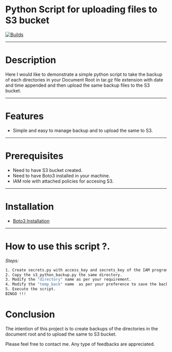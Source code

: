 # Python Script for uploading files to S3 bucket
[![Builds](https://travis-ci.org/joemccann/dillinger.svg?branch=master)](https://travis-ci.org/joemccann/dillinger)

---
# Description

Here I would like to demonstrate a simple python script to take the backup of each directories in your Document Root in tar.gz file extension with date and time appended and then upload the same backup files to the S3 bucket. 

---

# Features

- Simple and easy to manage backup and to upload the same to S3.
---
# Prerequisites

- Need to have S3 bucket created.
- Need to have Boto3 installed in your machine.
- IAM role with attached policies for accesing S3.

---
# Installation 

- [Boto3 Installation]("https://pypi.org/project/boto3/")
---
# How to use this script ?.
_Steps:_
```sh
1. Create secrets.py with access_key and secrets_key of the IAM programatic user access with S3 full access.
2. Copy the s3_python_backup.py the same directory.
3. Modify the "directory" name as per your requirement.
4. Modify the "temp_back" name  as per your preference to save the backup locally.
5. Execute the script. 
BINGO !!!
```

# Conclusion

The intention of this project is to create backups of the directories in the document root and to upload the same to S3 bucket.

Please feel free to contact me. Any type of feedbacks are appreciated.

